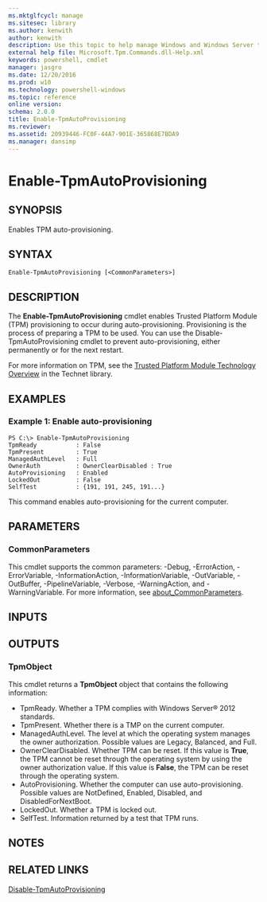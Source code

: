 ```yaml
---
ms.mktglfcycl: manage
ms.sitesec: library
ms.author: kenwith
author: kenwith
description: Use this topic to help manage Windows and Windows Server technologies with Windows PowerShell.
external help file: Microsoft.Tpm.Commands.dll-Help.xml
keywords: powershell, cmdlet
manager: jasgro
ms.date: 12/20/2016
ms.prod: w10
ms.technology: powershell-windows
ms.topic: reference
online version: 
schema: 2.0.0
title: Enable-TpmAutoProvisioning
ms.reviewer:
ms.assetid: 20939446-FC0F-44A7-901E-365868E7BDA9
ms.manager: dansimp
---
```


# Enable-TpmAutoProvisioning

## SYNOPSIS
Enables TPM auto-provisioning.

## SYNTAX

```
Enable-TpmAutoProvisioning [<CommonParameters>]
```

## DESCRIPTION
The **Enable-TpmAutoProvisioning** cmdlet enables Trusted Platform Module (TPM) provisioning to occur during auto-provisioning.
Provisioning is the process of preparing a TPM to be used.
You can use the Disable-TpmAutoProvisioning cmdlet to prevent auto-provisioning, either permanently or for the next restart.

For more information on TPM, see the [Trusted Platform Module Technology Overview](http://technet.microsoft.com/en-us/library/jj131725.aspx) in the Technet library.

## EXAMPLES

### Example 1: Enable auto-provisioning
```
PS C:\> Enable-TpmAutoProvisioning
TpmReady           : False
TpmPresent         : True
ManagedAuthLevel   : Full
OwnerAuth          : OwnerClearDisabled : True
AutoProvisioning   : Enabled
LockedOut          : False
SelfTest           : {191, 191, 245, 191...}
```

This command enables auto-provisioning for the current computer.

## PARAMETERS

### CommonParameters
This cmdlet supports the common parameters: -Debug, -ErrorAction, -ErrorVariable, -InformationAction, -InformationVariable, -OutVariable, -OutBuffer, -PipelineVariable, -Verbose, -WarningAction, and -WarningVariable. For more information, see [about_CommonParameters](http://go.microsoft.com/fwlink/?LinkID=113216).

## INPUTS

## OUTPUTS

### TpmObject
This cmdlet returns a **TpmObject** object that contains the following information:

- TpmReady. Whether a TPM complies with Windows Server® 2012 standards.
- TpmPresent. Whether there is a TMP on the current computer.
- ManagedAuthLevel. The level at which the operating system manages the owner authorization. Possible values are Legacy, Balanced, and Full.
- OwnerClearDisabled. Whether TPM can be reset. If this value is **True**, the TPM cannot be reset through the operating system by using the owner authorization value. If this value is **False**, the TPM can be reset through the operating system. 
- AutoProvisioning. Whether the computer can use auto-provisioning. Possible values are NotDefined, Enabled, Disabled, and DisabledForNextBoot.
- LockedOut. Whether a TPM is locked out.
- SelfTest. Information returned by a test that TPM runs.

## NOTES

## RELATED LINKS

[Disable-TpmAutoProvisioning](./Disable-TpmAutoProvisioning.md)

